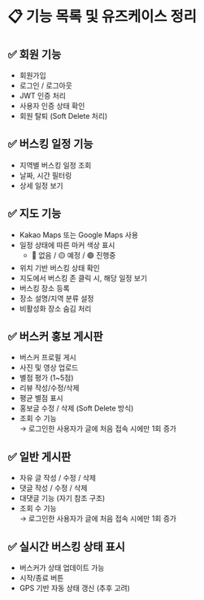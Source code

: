 # 📋 기능 목록 및 유즈케이스 정리

## ✅ 회원 기능
- 회원가입
- 로그인 / 로그아웃
- JWT 인증 처리
- 사용자 인증 상태 확인
- 회원 탈퇴 (Soft Delete 처리)

## ✅ 버스킹 일정 기능
- 지역별 버스킹 일정 조회
- 날짜, 시간 필터링
- 상세 일정 보기

## ✅ 지도 기능
- Kakao Maps 또는 Google Maps 사용
- 일정 상태에 따른 마커 색상 표시
  - 🔴 없음 / 🟡 예정 / 🟢 진행중
- 위치 기반 버스킹 상태 확인
- 지도에서 버스킹 존 클릭 시, 해당 일정 보기
- 버스킹 장소 등록
- 장소 설명/지역 분류 설정
- 비활성화 장소 숨김 처리

## ✅ 버스커 홍보 게시판
- 버스커 프로필 게시
- 사진 및 영상 업로드
- 별점 평가 (1~5점)
- 리뷰 작성/수정/삭제
- 평균 별점 표시
- 홍보글 수정 / 삭제 (Soft Delete 방식)
- 조회 수 기능  
  → 로그인한 사용자가 글에 처음 접속 시에만 1회 증가

## ✅ 일반 게시판
- 자유 글 작성 / 수정 / 삭제
- 댓글 작성 / 수정 / 삭제
- 대댓글 기능 (자기 참조 구조)
- 조회 수 기능  
  → 로그인한 사용자가 글에 처음 접속 시에만 1회 증가

## ✅ 실시간 버스킹 상태 표시
- 버스커가 상태 업데이트 가능
- 시작/종료 버튼
- GPS 기반 자동 상태 갱신 (추후 고려)
